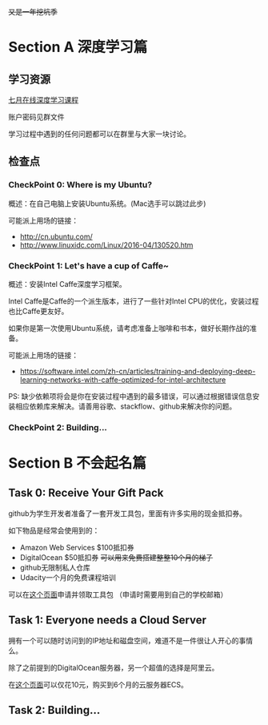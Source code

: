 <del>又是一年挖坑季</del>
# Section A 深度学习篇

## 学习资源
[七月在线深度学习课程](http://julyedu.com)

账户密码见群文件

学习过程中遇到的任何问题都可以在群里与大家一块讨论。

## 检查点

### CheckPoint 0: Where is my Ubuntu?
概述：在自己电脑上安装Ubuntu系统。(Mac选手可以跳过此步)

可能派上用场的链接：
* http://cn.ubuntu.com/
* http://www.linuxidc.com/Linux/2016-04/130520.htm

### CheckPoint 1: Let's have a cup of Caffe~ 
概述：安装Intel Caffe深度学习框架。

Intel Caffe是Caffe的一个派生版本，进行了一些针对Intel CPU的优化，安装过程也比Caffe更友好。

如果你是第一次使用Ubuntu系统，请考虑准备上咖啡和书本，做好长期作战的准备。

可能派上用场的链接：
* https://software.intel.com/zh-cn/articles/training-and-deploying-deep-learning-networks-with-caffe-optimized-for-intel-architecture

PS:  缺少依赖项将会是你在安装过程中遇到的最多错误，可以通过根据错误信息安装相应依赖库来解决。请善用谷歌、stackflow、github来解决你的问题。

### CheckPoint 2: Building...

# Section B 不会起名篇

## Task 0: Receive Your Gift Pack
github为学生开发者准备了一套开发工具包，里面有许多实用的现金抵扣券。

如下物品是经常会使用到的：
* Amazon Web Services $100抵扣券
* DigitalOcean $50抵扣券 <del>可以用来免费搭建整整10个月的梯子</del>
* github无限制私人仓库
* Udacity一个月的免费课程培训

可以在[这个页面](https://education.github.com/pack)申请并领取工具包
（申请时需要用到自己的学校邮箱）

## Task 1: Everyone needs a Cloud Server
拥有一个可以随时访问到的IP地址和磁盘空间，难道不是一件很让人开心的事情么。

除了之前提到的DigitalOcean服务器，另一个超值的选择是阿里云。

在[这个页面](https://free.aliyun.com/?spm=5176.8112568.738194.2.duKBfX&type=personal)可以仅花10元，购买到6个月的云服务器ECS。

## Task 2: Building...